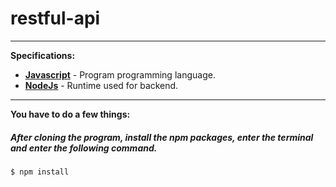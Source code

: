 # restful-api
---
__Specifications:__
- __[Javascript](https://www.javascript.com/)__ - Program programming language.
- __[NodeJs](https://nodejs.org/en)__ - Runtime used for backend.
---
__You have to do a few things:__
##### After cloning the program, install the npm packages, enter the terminal and enter the following command.
```
$ npm install
```
